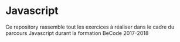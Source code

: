 # Javascript

Ce repository rassemble tout les exercices à réaliser dans le cadre du parcours Javascript durant la formation BeCode 2017-2018
